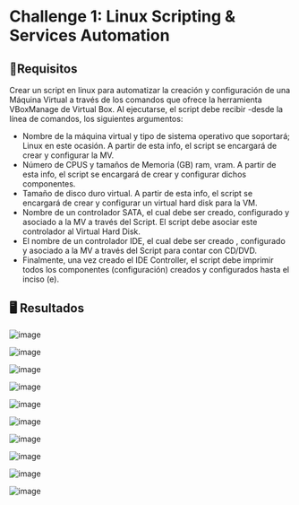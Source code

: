 # Challenge 1: Linux Scripting & Services Automation


## 📄Requisitos
Crear un script en linux para automatizar la creación y configuración  de una Máquina Virtual a través de los comandos que ofrece la herramienta VBoxManage de Virtual Box.
Al ejecutarse, el script debe recibir -desde la línea de comandos,  los siguientes argumentos:

- Nombre de la máquina virtual y tipo de sistema operativo que soportará; Linux en este ocasión. A partir de esta info, el script se encargará de crear y configurar la MV.
- Número de CPUS y tamaños de Memoria (GB) ram, vram. A partir de esta info, el script se encargará de crear y configurar dichos componentes.
- Tamaño de disco duro virtual. A partir de esta info, el script se encargará de crear y configurar un virtual hard disk para la VM.
- Nombre de un controlador SATA, el cual debe ser creado, configurado  y asociado a la MV a través del Script.  El script debe asociar este controlador al Virtual Hard Disk.
- El nombre de un controlador IDE,  el cual debe ser creado , configurado y asociado a la MV a través del Script para contar con CD/DVD.
- Finalmente, una vez creado el IDE Controller, el script debe imprimir todos los componentes (configuración) creados y configurados hasta el inciso (e).



##  🖥️ Resultados 

![image](https://github.com/user-attachments/assets/f79c05ba-73f1-4952-a13f-19d268b56a85)

![image](https://github.com/user-attachments/assets/8e280ee8-908d-4696-8baa-c196c1f3be0d)

![image](https://github.com/user-attachments/assets/f10deb1b-919b-49bc-8813-42f3824242ff)

![image](https://github.com/user-attachments/assets/8ae5a388-b5d0-4847-a1a6-7a1a8846c72f)

![image](https://github.com/user-attachments/assets/b3534dae-d3ef-4dbf-b63f-ed959c21f79f)

![image](https://github.com/user-attachments/assets/9fd871dc-a679-470f-85c1-b06f392e83c9)

![image](https://github.com/user-attachments/assets/02e884ee-873c-45a5-98e4-5064ef3ff491)

![image](https://github.com/user-attachments/assets/191d2ce2-b24d-4ebb-a659-65122a5fb08f)

![image](https://github.com/user-attachments/assets/9f682e94-dc9e-495c-89db-80c29df5ec6d)

![image](https://github.com/user-attachments/assets/1e859071-17ff-4c2d-bbec-44d4e5d55b5d)







